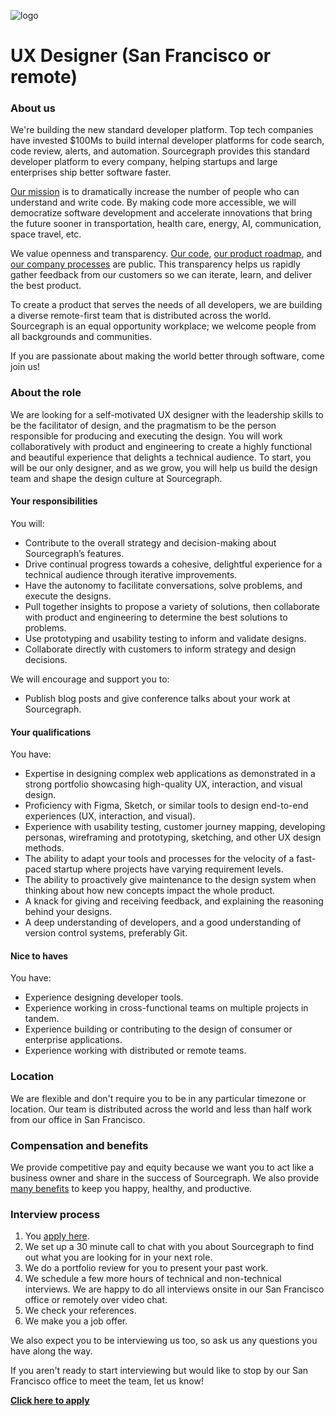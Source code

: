 ![logo](https://sourcegraph.com/.assets/img/sourcegraph-light-head-logo.svg)

# UX Designer (San Francisco or remote)

### About us

We're building the new standard developer platform. Top tech companies have invested \$100Ms to build internal developer platforms for code search, code review, alerts, and automation. Sourcegraph provides this standard developer platform to every company, helping startups and large enterprises ship better software faster.

[Our mission](https://sourcegraph.com/plan) is to dramatically increase the number of people who can understand and write code. By making code more accessible, we will democratize software development and accelerate innovations that bring the future sooner in transportation, health care, energy, AI, communication, space travel, etc.

We value openness and transparency. [Our code](https://github.com/sourcegraph/sourcegraph), [our product roadmap](https://docs.sourcegraph.com/dev/roadmap), and [our company processes](https://docs.sourcegraph.com/dev/open_source_open_company) are public. This transparency helps us rapidly gather feedback from our customers so we can iterate, learn, and deliver the best product.

To create a product that serves the needs of all developers, we are building a diverse remote-first team that is distributed across the world. Sourcegraph is an equal opportunity workplace; we welcome people from all backgrounds and communities.

If you are passionate about making the world better through software, come join us!

### About the role

We are looking for a self-motivated UX designer with the leadership skills to be the facilitator of design, and the pragmatism to be the person responsible for producing and executing the design. You will work collaboratively with product and engineering to create a highly functional and beautiful experience that delights a technical audience. To start, you will be our only designer, and as we grow, you will help us build the design team and shape the design culture at Sourcegraph.

#### Your responsibilities

You will:

- Contribute to the overall strategy and decision-making about Sourcegraph’s features.
- Drive continual progress towards a cohesive, delightful experience for a technical audience through iterative improvements.
- Have the autonomy to facilitate conversations, solve problems, and execute the designs.
- Pull together insights to propose a variety of solutions, then collaborate with product and engineering to determine the best solutions to problems.
- Use prototyping and usability testing to inform and validate designs.
- Collaborate directly with customers to inform strategy and design decisions.

We will encourage and support you to:

- Publish blog posts and give conference talks about your work at Sourcegraph.

#### Your qualifications

You have:

- Expertise in designing complex web applications as demonstrated in a strong portfolio showcasing high-quality UX, interaction, and visual design.
- Proficiency with Figma, Sketch, or similar tools to design end-to-end experiences (UX, interaction, and visual).
- Experience with usability testing, customer journey mapping, developing personas, wireframing and prototyping, sketching, and other UX design methods.
- The ability to adapt your tools and processes for the velocity of a fast-paced startup where projects have varying requirement levels.
- The ability to proactively give maintenance to the design system when thinking about how new concepts impact the whole product.
- A knack for giving and receiving feedback, and explaining the reasoning behind your designs.
- A deep understanding of developers, and a good understanding of version control systems, preferably Git.

#### Nice to haves

You have:

- Experience designing developer tools.
- Experience working in cross-functional teams on multiple projects in tandem.
- Experience building or contributing to the design of consumer or enterprise applications.
- Experience working with distributed or remote teams.

### Location

We are flexible and don't require you to be in any particular timezone or location. Our team is distributed across the world and less than half work from our office in San Francisco.

### Compensation and benefits

We provide competitive pay and equity because we want you to act like a business owner and share in the success of Sourcegraph. We also provide [many benefits](../README.md#benefits) to keep you happy, healthy, and productive.

### Interview process

1.  You [apply here](https://hire.withgoogle.com/public/jobs/sourcegraphcom/view/P_AAAAAADAAC5MKPtg8cFnBD?trackingTag=careersRepository).
1.  We set up a 30 minute call to chat with you about Sourcegraph to find out what you are looking for in your next role.
1.  We do a portfolio review for you to present your past work.
1.  We schedule a few more hours of technical and non-technical interviews. We are happy to do all interviews onsite in our San Francisco office or remotely over video chat.
1.  We check your references.
1.  We make you a job offer.

We also expect you to be interviewing us too, so ask us any questions you have along the way.

If you aren't ready to start interviewing but would like to stop by our San Francisco office to meet the team, let us know!

**[Click here to apply](https://hire.withgoogle.com/public/jobs/sourcegraphcom/view/P_AAAAAADAAC5MKPtg8cFnBD?trackingTag=careersRepository)**
